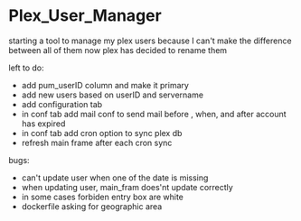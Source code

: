 # Plex_User_Manager

starting a tool to manage my plex users because I can't make the difference between all of them now plex has decided to rename them

left to do:
- add pum_userID column and make it primary
- add new users based on userID and servername
- add configuration tab 
- in conf tab add mail conf to send mail before , when, and after account has expired
- in conf tab add cron option to sync plex db
- refresh main frame after each cron sync

bugs:
- can't update user when one of the date is missing
- when updating user, main_fram does'nt update correctly
- in some cases forbiden entry box are white
- dockerfile asking for geographic area


